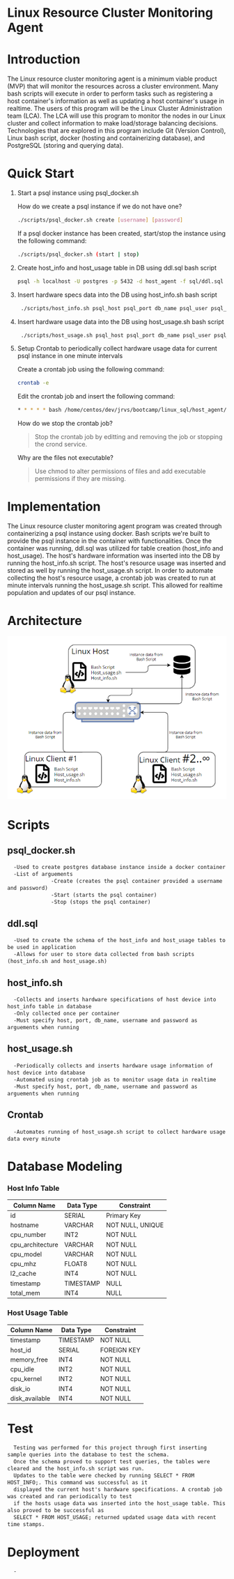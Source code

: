 # Linux Resource Cluster Monitoring Agent

# Introduction
The Linux resource cluster monitoring agent is a minimum viable product (MVP) that will monitor the resources across a cluster environment. Many bash scripts will execute in order to perform tasks such as registering a host container's information as well as updating a host container's usage in realtime. The users of this program will be the Linux Cluster Administration team (LCA). The LCA will use this program to monitor the nodes in our Linux cluster and collect information to make load/storage balancing decisions. Technologies that are explored in this program include Git (Version Control), Linux bash script, docker (hosting and containerizing database), and PostgreSQL (storing and querying data).

# Quick Start
1. Start a psql instance using psql_docker.sh

      How do we create a psql instance if we do not have one?
      ``` bash
     ./scripts/psql_docker.sh create [username] [password]
      ```
      If a psql docker instance has been created, start/stop the instance using the following command:
     ``` bash
     ./scripts/psql_docker.sh (start | stop)
     ```
2. Create host_info and host_usage table in DB using ddl.sql bash script
     ``` bash
     psql -h localhost -U postgres -p 5432 -d host_agent -f sql/ddl.sql
     ```
3. Insert hardware specs data into the DB using host_info.sh bash script
    ``` bash
     ./scripts/host_info.sh psql_host psql_port db_name psql_user psql_password
    ```
4. Insert hardware usage data into the DB using host_usage.sh bash script
   ``` bash
    ./scripts/host_usage.sh psql_host psql_port db_name psql_user psql_password
   ```
5. Setup Crontab to periodically collect hardware usage data for current psql instance in one minute intervals

      Create a crontab job using the following command:
      ``` bash
     crontab -e
      ```
      Edit the crontab job and insert the following command:
     ``` bash
     * * * * * bash /home/centos/dev/jrvs/bootcamp/linux_sql/host_agent/scripts/host_usage.sh
     ```
      How do we stop the crontab job?
      >Stop the crontab job by editting and removing the job or stopping the crond service.

      Why are the files not executable?
      >Use chmod to alter permissions of files and add executable permissions if they are missing.
# Implementation
The Linux resource cluster monitoring agent program was created through containerizing a psql instance using docker. Bash scripts we're built to provide the psql instance in the container with functionalities. Once the container was running, ddl.sql was utilized for table creation (host_info and host_usage). The host's hardware information was inserted into the DB by running the host_info.sh script. The host's resource usage was inserted and stored as well by running the host_usage.sh script. In order to automate collecting the host's resource usage, a crontab job was created to run at minute intervals running the host_usage.sh script. This allowed for realtime population and updates of our psql instance.
# Architecture
![Linux resource cluster monitoring agent architecture](./assets/architecture.png)


# Scripts

## psql_docker.sh
      -Used to create postgres database instance inside a docker container
      -List of arguements
                  -Create (creates the psql container provided a username and password)
                  -Start (starts the psql container)
                  -Stop (stops the psql container)

## ddl.sql
      -Used to create the schema of the host_info and host_usage tables to be used in application
      -Allows for user to store data collected from bash scripts (host_info.sh and host_usage.sh)
## host_info.sh
      -Collects and inserts hardware specifications of host device into host_info table in database
      -Only collected once per container
      -Must specify host, port, db_name, username and password as arguements when running
## host_usage.sh
      -Periodically collects and inserts hardware usage information of host device into database
      -Automated using crontab job as to monitor usage data in realtime
      -Must specify host, port, db_name, username and password as arguements when running
## Crontab
      -Automates running of host_usage.sh script to collect hardware usage data every minute

# Database Modeling

### Host Info Table
| Column Name | Data Type | Constraint |
|-------------|-----------|------------|
|id           |SERIAL     | Primary Key|
|hostname     |VARCHAR    | NOT NULL, UNIQUE |
|cpu_number | INT2 | NOT NULL |
|cpu_architecture | VARCHAR | NOT NULL |
|cpu_model | VARCHAR | NOT NULL |
|cpu_mhz | FLOAT8 | NOT NULL |
|l2_cache | INT4 | NOT NULL |
|timestamp | TIMESTAMP | NULL |
|total_mem | INT4 | NULL |

### Host Usage Table
| Column Name | Data Type | Constraint |
|-------------|-----------|------------|
|timestamp | TIMESTAMP | NOT NULL |
|host_id | SERIAL | FOREIGN KEY |
|memory_free | INT4 | NOT NULL |
|cpu_idle | INT2 | NOT NULL |
|cpu_kernel | INT2 | NOT NULL |
|disk_io | INT4 | NOT NULL |
|disk_available | INT4 | NOT NULL |


# Test
      Testing was performed for this project through first inserting sample queries into the database to test the schema. 
      Once the schema proved to support test queries, the tables were cleared and the host_info.sh script was run. 
      Updates to the table were checked by running SELECT * FROM HOST_INFO;. This command was successful as it
      displayed the current host's hardware specifications. A crontab job was created and ran periodically to test
      if the hosts usage data was inserted into the host_usage table. This also proved to be successful as
      SELECT * FROM HOST_USAGE; returned updated usage data with recent time stamps.
# Deployment
      -

